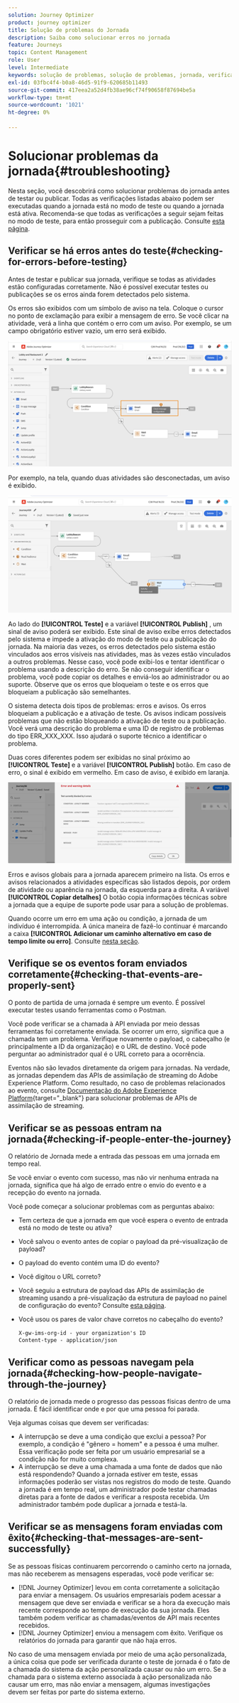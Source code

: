 ```yaml
---
solution: Journey Optimizer
product: journey optimizer
title: Solução de problemas do Jornada
description: Saiba como solucionar erros no jornada
feature: Journeys
topic: Content Management
role: User
level: Intermediate
keywords: solução de problemas, solução de problemas, jornada, verificação, erros
exl-id: 03fbc4f4-b0a8-46d5-91f9-620685b11493
source-git-commit: 417eea2a52d4fb38ae96cf74f90658f87694be5a
workflow-type: tm+mt
source-wordcount: '1021'
ht-degree: 0%

---
```


# Solucionar problemas da jornada{#troubleshooting}

Nesta seção, você descobrirá como solucionar problemas do jornada antes de testar ou publicar. Todas as verificações listadas abaixo podem ser executadas quando a jornada está no modo de teste ou quando a jornada está ativa. Recomenda-se que todas as verificações a seguir sejam feitas no modo de teste, para então prosseguir com a publicação. Consulte [esta página](../building-journeys/testing-the-journey.md).

## Verificar se há erros antes do teste{#checking-for-errors-before-testing}

Antes de testar e publicar sua jornada, verifique se todas as atividades estão configuradas corretamente. Não é possível executar testes ou publicações se os erros ainda forem detectados pelo sistema.

Os erros são exibidos com um símbolo de aviso na tela. Coloque o cursor no ponto de exclamação para exibir a mensagem de erro. Se você clicar na atividade, verá a linha que contém o erro com um aviso. Por exemplo, se um campo obrigatório estiver vazio, um erro será exibido.

![](assets/journey63.png)

Por exemplo, na tela, quando duas atividades são desconectadas, um aviso é exibido.

![](assets/canvas-disconnected.png)

Ao lado do **[!UICONTROL Teste]** e a variável **[!UICONTROL Publish]** , um sinal de aviso poderá ser exibido. Este sinal de aviso exibe erros detectados pelo sistema e impede a ativação do modo de teste ou a publicação do jornada. Na maioria das vezes, os erros detectados pelo sistema estão vinculados aos erros visíveis nas atividades, mas às vezes estão vinculados a outros problemas. Nesse caso, você pode exibi-los e tentar identificar o problema usando a descrição do erro. Se não conseguir identificar o problema, você pode copiar os detalhes e enviá-los ao administrador ou ao suporte. Observe que os erros que bloqueiam o teste e os erros que bloqueiam a publicação são semelhantes.

O sistema detecta dois tipos de problemas: erros e avisos. Os erros bloqueiam a publicação e a ativação de teste. Os avisos indicam possíveis problemas que não estão bloqueando a ativação de teste ou a publicação. Você verá uma descrição do problema e uma ID de registro de problemas do tipo ERR_XXX_XXX. Isso ajudará o suporte técnico a identificar o problema.

Duas cores diferentes podem ser exibidas no sinal próximo ao **[!UICONTROL Teste]** e a variável **[!UICONTROL Publish]** botão. Em caso de erro, o sinal é exibido em vermelho. Em caso de aviso, é exibido em laranja.

![](assets/journey75.png)

Erros e avisos globais para a jornada aparecem primeiro na lista. Os erros e avisos relacionados a atividades específicas são listados depois, por ordem de atividade ou aparência na jornada, da esquerda para a direita. A variável **[!UICONTROL Copiar detalhes]** O botão copia informações técnicas sobre a jornada que a equipe de suporte pode usar para a solução de problemas.

Quando ocorre um erro em uma ação ou condição, a jornada de um indivíduo é interrompida. A única maneira de fazê-lo continuar é marcando a caixa **[!UICONTROL Adicionar um caminho alternativo em caso de tempo limite ou erro]**. Consulte [nesta seção](../building-journeys/using-the-journey-designer.md#paths).

## Verifique se os eventos foram enviados corretamente{#checking-that-events-are-properly-sent}

O ponto de partida de uma jornada é sempre um evento. É possível executar testes usando ferramentas como o Postman.

Você pode verificar se a chamada à API enviada por meio dessas ferramentas foi corretamente enviada. Se ocorrer um erro, significa que a chamada tem um problema. Verifique novamente o payload, o cabeçalho (e principalmente a ID da organização) e o URL de destino. Você pode perguntar ao administrador qual é o URL correto para a ocorrência.

Eventos não são levados diretamente da origem para jornadas. Na verdade, as jornadas dependem das APIs de assimilação de streaming do Adobe Experience Platform. Como resultado, no caso de problemas relacionados ao evento, consulte [Documentação do Adobe Experience Platform](https://experienceleague.adobe.com/docs/experience-platform/ingestion/streaming/troubleshooting.html){target="_blank"} para solucionar problemas de APIs de assimilação de streaming.

## Verificar se as pessoas entram na jornada{#checking-if-people-enter-the-journey}

O relatório de Jornada mede a entrada das pessoas em uma jornada em tempo real.

Se você enviar o evento com sucesso, mas não vir nenhuma entrada na jornada, significa que há algo de errado entre o envio do evento e a recepção do evento na jornada.

Você pode começar a solucionar problemas com as perguntas abaixo:

* Tem certeza de que a jornada em que você espera o evento de entrada está no modo de teste ou ativa?
* Você salvou o evento antes de copiar o payload da pré-visualização de payload?
* O payload do evento contém uma ID do evento?
* Você digitou o URL correto?
* Você seguiu a estrutura de payload das APIs de assimilação de streaming usando a pré-visualização da estrutura de payload no painel de configuração do evento? Consulte [esta página](../event/about-creating.md#preview-the-payload).
* Você usou os pares de valor chave corretos no cabeçalho do evento?

  ```
  X-gw-ims-org-id - your organization's ID
  Content-type - application/json
  ```

## Verificar como as pessoas navegam pela jornada{#checking-how-people-navigate-through-the-journey}

O relatório de jornada mede o progresso das pessoas físicas dentro de uma jornada. É fácil identificar onde e por que uma pessoa foi parada.

Veja algumas coisas que devem ser verificadas:

* A interrupção se deve a uma condição que exclui a pessoa? Por exemplo, a condição é &quot;gênero = homem&quot; e a pessoa é uma mulher. Essa verificação pode ser feita por um usuário empresarial se a condição não for muito complexa.
* A interrupção se deve a uma chamada a uma fonte de dados que não está respondendo? Quando a jornada estiver em teste, essas informações poderão ser vistas nos registros do modo de teste. Quando a jornada é em tempo real, um administrador pode testar chamadas diretas para a fonte de dados e verificar a resposta recebida. Um administrador também pode duplicar a jornada e testá-la.

## Verificar se as mensagens foram enviadas com êxito{#checking-that-messages-are-sent-successfully}

Se as pessoas físicas continuarem percorrendo o caminho certo na jornada, mas não receberem as mensagens esperadas, você pode verificar se:

* [!DNL Journey Optimizer] levou em conta corretamente a solicitação para enviar a mensagem. Os usuários empresariais podem acessar a mensagem que deve ser enviada e verificar se a hora da execução mais recente corresponde ao tempo de execução da sua jornada. Eles também podem verificar as chamadas/eventos de API mais recentes recebidos.
* [!DNL Journey Optimizer] enviou a mensagem com êxito. Verifique os relatórios do jornada para garantir que não haja erros.

No caso de uma mensagem enviada por meio de uma ação personalizada, a única coisa que pode ser verificada durante o teste de jornada é o fato de a chamada do sistema da ação personalizada causar ou não um erro. Se a chamada para o sistema externo associada à ação personalizada não causar um erro, mas não enviar a mensagem, algumas investigações devem ser feitas por parte do sistema externo.
